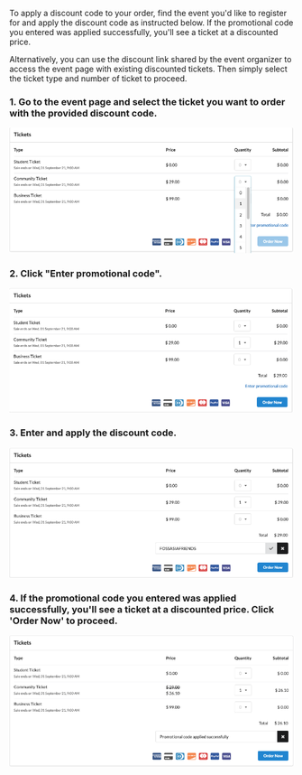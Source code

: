 To apply a discount code to your order, find the event you'd like to register for and apply the discount code as instructed below. If the promotional code you entered was applied successfully, you'll see a ticket at a discounted price. 

Alternatively, you can use the discount link shared by the event organizer to access the event page with existing discounted tickets. Then simply select the ticket type and number of ticket to proceed. 

### 1. Go to the event page and select the ticket you want to order with the provided discount code.

![Apply Discount Code](/speakers-and-attendees/images/How-to-apply-a-discount-code1.png)


### 2. Click "Enter promotional code".

![Apply Discount Code](/speakers-and-attendees/images/How-to-apply-a-discount-code2.png)


### 3. Enter and apply the discount code. 

![Apply Discount Code](/speakers-and-attendees/images/How-to-apply-a-discount-code3.png)


### 4. If the promotional code you entered was applied successfully, you'll see a ticket at a discounted price. Click 'Order Now' to proceed.

![Apply Discount Code](/speakers-and-attendees/images/How-to-apply-a-discount-code4.png)


